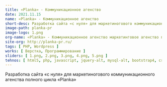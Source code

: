```yaml
---
title: «Planka» - Коммуникационное агенство
date: 2021.11.15
name: «Planka» - Коммуникационное агенство
short-desc: Разработка сайта «с нуля» для маркетиногового коммуникационного агенства полного цикла «Planka».
image-path: planka-pr
image-logo: 1.png
org-name: «Planka» - Коммуникационное агенство маркетинговое агенство полного цикла
site-org: http://planka-pr.ru/
tags: [ PHP, Wordpress ]
works: [ Верстка, Программирование ]
sliders: [ 1.png, 2.png, 3.png, 4.png, 5.png ]
tehnos: [ html5, php, javascript, jquery-alt, mysql-alt, bootstrap4, css3, sass, less, webpack ]
---
```

<p>Разработка сайта «с нуля» для маркетиногового коммуникационного агенства полного цикла «Planka»</p>


